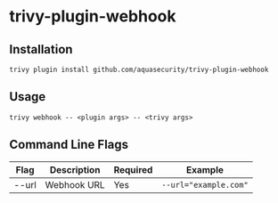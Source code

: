 # trivy-plugin-webhook

## Installation
```shell
trivy plugin install github.com/aquasecurity/trivy-plugin-webhook
```

## Usage
```shell
trivy webhook -- <plugin args> -- <trivy args>
```

## Command Line Flags

| Flag  | Description | Required | Example               |
|-------|-------------|----------|-----------------------|
| --url | Webhook URL | Yes      | `--url="example.com"` |
